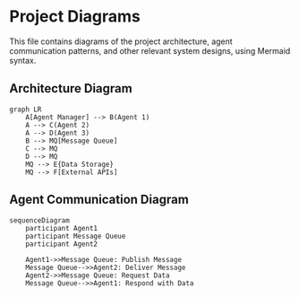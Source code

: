 # Project Diagrams

This file contains diagrams of the project architecture, agent communication patterns, and other relevant system designs, using Mermaid syntax.

## Architecture Diagram

```mermaid
graph LR
    A[Agent Manager] --> B(Agent 1)
    A --> C(Agent 2)
    A --> D(Agent 3)
    B --> MQ[Message Queue]
    C --> MQ
    D --> MQ
    MQ --> E{Data Storage}
    MQ --> F[External APIs]
```

## Agent Communication Diagram

```mermaid
sequenceDiagram
    participant Agent1
    participant Message Queue
    participant Agent2

    Agent1->>Message Queue: Publish Message
    Message Queue-->>Agent2: Deliver Message
    Agent2->>Message Queue: Request Data
    Message Queue-->>Agent1: Respond with Data
```

<!-- Add more diagrams below as needed -->